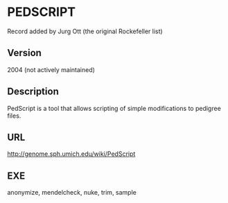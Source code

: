 # PEDSCRIPT
Record added by Jurg Ott (the original Rockefeller list)

## Version
2004 (not actively maintained)

## Description
PedScript is a tool that allows scripting of simple modifications to pedigree files.

## URL
http://genome.sph.umich.edu/wiki/PedScript

## EXE
anonymize, mendelcheck, nuke, trim, sample
